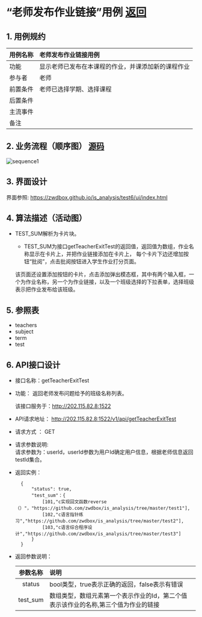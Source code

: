 # “老师发布作业链接”用例 [返回](./README.md)
## 1. 用例规约


|用例名称|老师发布作业链接用例|
|-------|:-------------|
|功能|显示老师已发布在本课程的作业，并课添加新的课程作业|
|参与者|老师|
|前置条件|老师已选择学期、选择课程|
|后置条件| |
|主流事件| |
|备注| |

## 2. 业务流程（顺序图） [源码](./src/sequence学生列表.puml)
![sequence1](./sequence学生列表.png) 

## 3. 界面设计
界面参照: https://zwdbox.github.io/is_analysis/test6/ui/index.html

## 4. 算法描述（活动图）

- TEST_SUM解析为卡片块。
  - TEST_SUM为接口getTeacherExitTest的返回值，返回值为数组，作业名称显示在卡片上，并把作业链接添加在卡片上，
  每个卡片下边还增加按钮“批阅”，点击批阅按钮进入学生作业打分页面。

  该页面还设置添加按钮的卡片，点击添加弹出模态框，其中有两个输入框，一个为作业名称，另一个为作业链接，以及一个班级选择的下拉表单，选择班级表示把作业发布给该班级。

## 5. 参照表

- teachers
- subject
- term
- test

## 6. API接口设计

- 接口名称：getTeacherExitTest
    
- 功能：
    返回老师发布问题给予的班级名称列表。   
    
    该接口服务于：http://202.115.82.8:1522
    
- API请求地址： 
    http://202.115.82.8:1522/v1/api/getTeacherExitTest

- 请求方式 ：
    GET  

- 请求参数说明:        
    请求参数为：userId，userId参数为用户Id确定用户信息，根据老师信息返回testId集合。
    
- 返回实例：

        {
            "status": true,
            "test_sum"：{
                [101,"c实现回文函数reverse（）"，"https://github.com/zwdbox/is_analysis/tree/master/test1"],
                [102,"c语言指针练习","https://github.com/zwdbox/is_analysis/tree/master/test2"],
                [103,"c语言综合程序设计","https://github.com/zwdbox/is_analysis/tree/master/test3"]
            }
        }
  
- 返回参数说明：    
 
  |参数名称|说明|
  |:---------:|:--------------------------------------------------------|      
  |status|bool类型，true表示正确的返回，false表示有错误|
  |test_sum|数组类型，数组元素第一个表示作业的Id，第二个值表示该作业的名称,第三个值为作业的链接|
